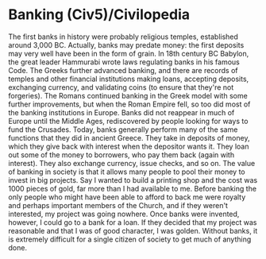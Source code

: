 # Banking (Civ5)/Civilopedia

The first banks in history were probably religious temples, established around 3,000 BC. Actually, banks may predate money: the first deposits may very well have been in the form of grain. In 18th century BC Babylon, the great leader Hammurabi wrote laws regulating banks in his famous Code. The Greeks further advanced banking, and there are records of temples and other financial institutions making loans, accepting deposits, exchanging currency, and validating coins (to ensure that they're not forgeries). The Romans continued banking in the Greek model with some further improvements, but when the Roman Empire fell, so too did most of the banking institutions in Europe. Banks did not reappear in much of Europe until the Middle Ages, rediscovered by people looking for ways to fund the Crusades.
Today, banks generally perform many of the same functions that they did in ancient Greece. They take in deposits of money, which they give back with interest when the depositor wants it. They loan out some of the money to borrowers, who pay them back (again with interest). They also exchange currency, issue checks, and so on.
The value of banking in society is that it allows many people to pool their money to invest in big projects. Say I wanted to build a printing shop and the cost was 1000 pieces of gold, far more than I had available to me. Before banking the only people who might have been able to afford to back me were royalty and perhaps important members of the Church, and if they weren't interested, my project was going nowhere. Once banks were invented, however, I could go to a bank for a loan. If they decided that my project was reasonable and that I was of good character, I was golden.
Without banks, it is extremely difficult for a single citizen of society to get much of anything done.